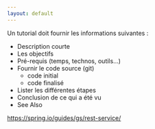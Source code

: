```yaml
---
layout: default
---
```


Un tutorial doit fournir les informations suivantes :
- Description courte
- Les objectifs
- Pré-requis (temps, technos, outils...)
- Fournir le code source (git)
    - code initial
    - code finalisé
- Lister les différentes étapes
- Conclusion de ce qui a été vu
- See Also


https://spring.io/guides/gs/rest-service/


